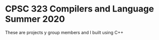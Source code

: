 # CPSC 323 Compilers and Language Summer 2020

These are projects y group members and I built using C++

